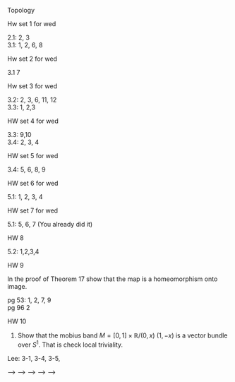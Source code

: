 Topology

Hw set 1 for wed

2.1: 2, 3  
3.1: 1, 2, 6, 8

Hw set 2 for wed

3.1 7

Hw set 3 for wed

3.2: 2, 3, 6, 11, 12  
3.3: 1, 2,3  

<!-- Hw set 4 for fri -->
<!--  -->
<!-- 3.3: 1,3 -->
<!--  -->
HW set 4 for wed
<!--  -->
<!-- 1. Show that rationals Q are totally disconnected with its topology inherited from R -->
<!--  -->
3.3: 9,10  
3.4: 2, 3, 4

HW set 5 for wed

3.4: 5, 6, 8, 9

HW set 6 for wed

5.1: 1, 2, 3, 4

HW set 7 for wed

5.1: 5, 6, 7   (You already did it)

HW 8

5.2: 1,2,3,4  

HW 9

In the proof of Theorem 17 show that the map is a homeomorphism onto image.

pg 53: 1, 2, 7, 9  
pg 96 2  

HW 10

1. Show that the mobius band $M=[0,1] \times \mathbb {R}/(0,x)~(1,-x)$ is a vector bundle over $S^1$. That is check local triviality.

Lee: 3-1, 3-4, 3-5,  

<!--  -->
<!-- HW set 6 for fri -->
<!--  -->
<!-- !-- 5.1:    --> -->
<!-- Read concise course in algebraic topology first chapter -->
<!--  -->
<!-- Hw set 7 for tue -->
<!--  -->
<!-- 5.2: 1,2,3,4   -->
<!--  -->
<!-- Hw set 8 (From concise course in algebraic topology) -->
<!--  -->
<!-- Chapter 1: 1,2   -->
<!-- Chapter 2: 1, 2, 3 -->
<!--  -->
<!--  -->
<!-- <!-- , 5, 6 --> -->
<!-- <!--  --> -->
<!-- <!-- set 9 (You may also take a look at Munkres, Topology, as well Concise course in algebraic topology by Peter May)  --> -->
<!-- <!-- 5.2: 1, 2, 3, 4 --> -->
<!--  -->

